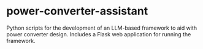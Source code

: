 # power-converter-assistant
Python scripts for the development of an LLM-based framework to aid with power converter design. Includes a Flask web application for running the framework.
